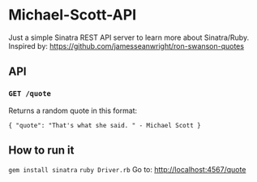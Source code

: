 # Michael-Scott-API
Just a simple Sinatra REST API server to learn more about Sinatra/Ruby.
Inspired by: https://github.com/jamesseanwright/ron-swanson-quotes

## API

### `GET /quote`
Returns a random quote in this format:
```
{ "quote": "That's what she said. " - Michael Scott }
```

## How to run it
```gem install sinatra```
```ruby Driver.rb```
Go to: [http://localhost:4567/quote](http://localhost:4567/quote)